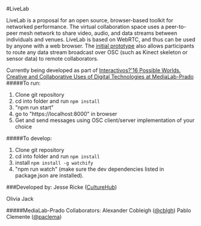 #LiveLab

LiveLab is a proposal for an open source, browser-based toolkit for networked performance. The virtual collaboration space uses a peer-to-peer mesh network to share video, audio, and data streams between individuals and venues. LiveLab is based on WebRTC, and thus can be used by anyone with a web browser. The [initial prototype](https://ojack.github.io/LiveLab/public/) also allows participants to route any data stream broadcast over OSC (such as Kinect skeleton or sensor data) to remote collaborators.

Currently being developed as part of [Interactivos?'16 Possible Worlds. Creative and Collaborative Uses of Digital Technologies at MediaLab-Prado](http://comunidad.medialab-prado.es/en/groups/livelab)
#####To run:
1. Clone git repository
2. cd into folder and run <code>npm install</code>
3. "npm run start"
4. go to "https://localhost:8000" in browser
5. Get and send messages using OSC client/server implementation of your choice

#####To develop:
1. Clone git repository
2. cd into folder and run <code>npm install</code>
3. install <code>npm install -g watchify</code>
4. "npm run watch" (make sure the dev dependencies listed in package.json are installed).

###Developed by:
Jesse Ricke ([CultureHub](http://www.culturehub.org/))

Olivia Jack

#####MediaLab-Prado Collaborators:
Alexander Cobleigh ([@cblgh](https://www.twitter.com/cblgh))
Pablo Clemente ([@paclema](https://www.twitter.com/paclema))
